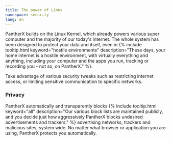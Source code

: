 ```yaml
---
title: The power of Linux
namespace: security
lang: en
---
```


PantherX builds on the Linux Kernel, which already powers various super computer and the majority of our today's internet. The whole system has been designed to protect your data and itself, even in {% include tooltip.html keyword="hostile environments" description="These days, your home internet is a hostile environment, with virtually everything and anything, including your computer and the apps you run, tracking or recording you - not so, on PantherX." %}.

Take advantage of various security tweaks such as restricting internet access, or limiting sensitive communication to specific networks.

### Privacy

PantherX automatically and transparently blocks {% include tooltip.html keyword="all" description="Our various block lists are maintained publicly, and you decide just how aggressively PantherX blocks undesired advertisements and trackers." %} advertising networks, trackers and malicious sites, system wide. No matter what browser or application you are using, PantherX protects you automatically.